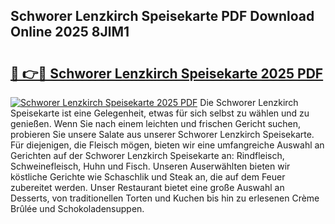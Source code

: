 ## Schworer Lenzkirch Speisekarte PDF Download Online 2025 8JlM1

# <h2><a href="http://gc7e718.nevu.top/?p=Schworer+Lenzkirch+Speisekarte">🔗 👉🔴 Schworer Lenzkirch Speisekarte 2025 PDF</a></h2>

[![Schworer Lenzkirch Speisekarte 2025 PDF](https://i.imgur.com/dBaPXMq.png)](http://gc7e718.nevu.top/?p=Schworer+Lenzkirch+Speisekarte)
Die Schworer Lenzkirch Speisekarte ist eine Gelegenheit, etwas für sich selbst zu wählen und zu genießen. Wenn Sie nach einem leichten und frischen Gericht suchen, probieren Sie unsere Salate aus unserer Schworer Lenzkirch Speisekarte. Für diejenigen, die Fleisch mögen, bieten wir eine umfangreiche Auswahl an Gerichten auf der Schworer Lenzkirch Speisekarte an: Rindfleisch, Schweinefleisch, Huhn und Fisch. Unseren Auserwählten bieten wir köstliche Gerichte wie Schaschlik und Steak an, die auf dem Feuer zubereitet werden. Unser Restaurant bietet eine große Auswahl an Desserts, von traditionellen Torten und Kuchen bis hin zu erlesenen Crème Brûlée und Schokoladensuppen.

